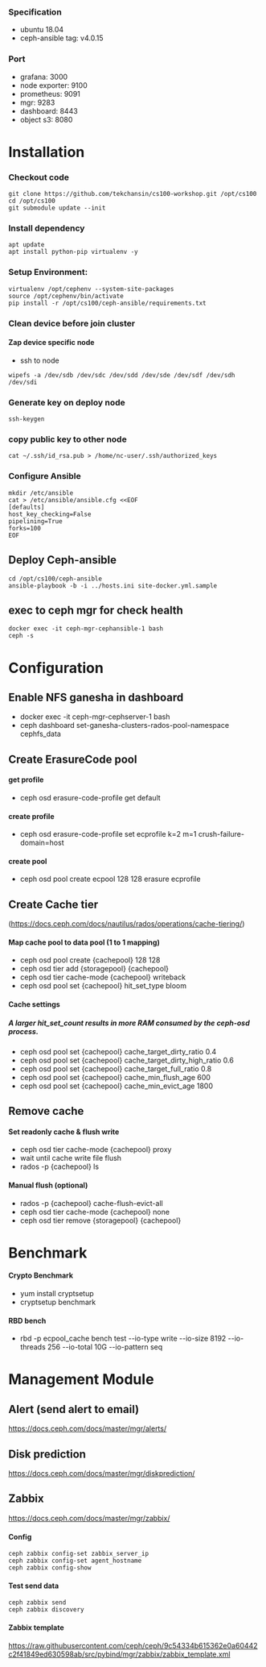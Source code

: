 ### Specification
- ubuntu 18.04
- ceph-ansible tag: v4.0.15

### Port
- grafana: 3000
- node exporter: 9100
- prometheus: 9091
- mgr: 9283
- dashboard: 8443
- object s3: 8080

# Installation
### Checkout code
```
git clone https://github.com/tekchansin/cs100-workshop.git /opt/cs100
cd /opt/cs100
git submodule update --init
```
### Install dependency
```
apt update
apt install python-pip virtualenv -y
```

### Setup Environment:
```
virtualenv /opt/cephenv --system-site-packages
source /opt/cephenv/bin/activate
pip install -r /opt/cs100/ceph-ansible/requirements.txt
```

### Clean device before join cluster
#### Zap device specific node
- ssh to node
```
wipefs -a /dev/sdb /dev/sdc /dev/sdd /dev/sde /dev/sdf /dev/sdh /dev/sdi
```
### Generate key on deploy node
```
ssh-keygen
```

### copy public key to other node
```
cat ~/.ssh/id_rsa.pub > /home/nc-user/.ssh/authorized_keys
```
### Configure Ansible
```
mkdir /etc/ansible
cat > /etc/ansible/ansible.cfg <<EOF
[defaults]
host_key_checking=False
pipelining=True
forks=100
EOF
```

## Deploy Ceph-ansible
```
cd /opt/cs100/ceph-ansible
ansible-playbook -b -i ../hosts.ini site-docker.yml.sample
```

## exec to ceph mgr for check health
```
docker exec -it ceph-mgr-cephansible-1 bash
ceph -s
```

# Configuration
## Enable NFS ganesha in dashboard
- docker exec -it ceph-mgr-cephserver-1 bash
- ceph dashboard set-ganesha-clusters-rados-pool-namespace cephfs_data

## Create ErasureCode pool

#### get profile
- ceph osd erasure-code-profile get default

#### create profile
- ceph osd erasure-code-profile set ecprofile k=2 m=1 crush-failure-domain=host

#### create pool
- ceph osd pool create ecpool 128 128 erasure ecprofile


## Create Cache tier 
(https://docs.ceph.com/docs/nautilus/rados/operations/cache-tiering/)
#### Map cache pool to data pool (1 to 1 mapping)
- ceph osd pool create {cachepool} 128 128
- ceph osd tier add {storagepool} {cachepool}
- ceph osd tier cache-mode {cachepool} writeback
- ceph osd pool set {cachepool} hit_set_type bloom

#### Cache settings
##### A larger hit_set_count results in more RAM consumed by the ceph-osd process.
- ceph osd pool set {cachepool} cache_target_dirty_ratio 0.4
- ceph osd pool set {cachepool} cache_target_dirty_high_ratio 0.6
- ceph osd pool set {cachepool} cache_target_full_ratio 0.8
- ceph osd pool set {cachepool} cache_min_flush_age 600
- ceph osd pool set {cachepool} cache_min_evict_age 1800

## Remove cache
#### Set readonly cache & flush write
- ceph osd tier cache-mode {cachepool} proxy
- wait until cache write file flush
- rados -p {cachepool} ls

#### Manual flush (optional)
- rados -p {cachepool} cache-flush-evict-all
- ceph osd tier cache-mode {cachepool} none
- ceph osd tier remove {storagepool} {cachepool}

# Benchmark
#### Crypto Benchmark
- yum install cryptsetup
- cryptsetup benchmark
#### RBD bench
- rbd -p ecpool_cache bench test --io-type write --io-size 8192 --io-threads 256 --io-total 10G --io-pattern seq

# Management Module

## Alert (send alert to email)
https://docs.ceph.com/docs/master/mgr/alerts/

## Disk prediction
https://docs.ceph.com/docs/master/mgr/diskprediction/

## Zabbix
https://docs.ceph.com/docs/master/mgr/zabbix/
#### Config
```
ceph zabbix config-set zabbix_server_ip
ceph zabbix config-set agent_hostname
ceph zabbix config-show
```
#### Test send data
```
ceph zabbix send
ceph zabbix discovery
```

#### Zabbix template
https://raw.githubusercontent.com/ceph/ceph/9c54334b615362e0a60442c2f41849ed630598ab/src/pybind/mgr/zabbix/zabbix_template.xml
